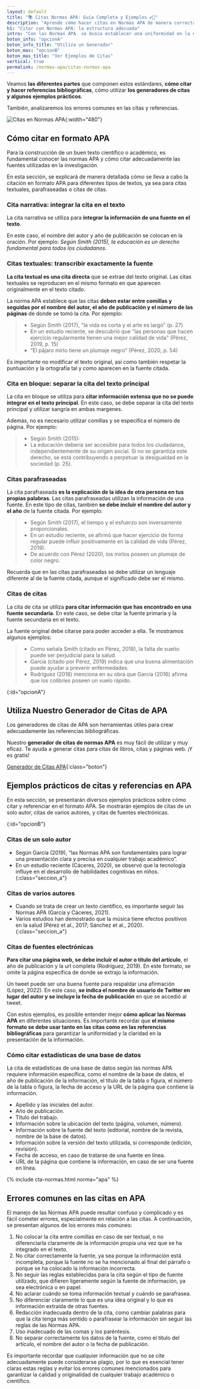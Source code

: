 ```yaml
---
layout: default
title: "📚 Citas Normas APA: Guía Completa y Ejemplos ✔️📝"
description: "Aprende cómo hacer citas en Normas APA de manera correcta y precisa. 📖 Aprende las pautas y accede a ejemplos para citar tus fuentes en trabajos académicos."
h1: "Citar con Normas APA: la estructura adecuada"
intro: "Con las Normas APA  se busca establecer una uniformidad en la estructura y una adecuada citación de las fuentes utilizadas, lo que es fundamental para el otorgamiento de crédito académico."
boton_info: "opcionA"
boton_info_title: "Utiliza un Generador"
boton_mas: "opcionB"
boton_mas_title: "Ver Ejemplos de Citas"
vertical: true
permalink: /normas-apa/citas-normas-apa
---
```

Veamos **las diferentes partes** que componen estos estándares, **cómo citar y hacer referencias bibliográficas**, cómo utilizar **los generadores de citas y algunos ejemplos prácticos**. 

También, analizaremos los errores comunes en las citas y referencias.

![Citas en Normas APA]({{'img/ejemplos-citas-normas-apa.webp'|relative_url}} "Normas APA - Citas"){:width="480"}

## Cómo citar en formato APA

Para la construcción de un buen texto científico o académico, es fundamental conocer las normas APA y cómo citar adecuadamente las fuentes utilizadas en la investigación.

En esta sección, se explicará de manera detallada cómo se lleva a cabo la citación en formato APA para diferentes tipos de textos, ya sea para citas textuales, parafraseadas o citas de citas.

### Cita narrativa: integrar la cita en el texto

La cita narrativa se utiliza para **integrar la información de una fuente en el texto**.

En este caso, el nombre del autor y año de publicación se colocan en la oración. Por ejemplo: *Según Smith (2015), la educación es un derecho fundamental para todos los ciudadanos*.

### Citas textuales: transcribir exactamente la fuente

**La cita textual es una cita directa** que se extrae del texto original. Las citas textuales se reproducen en el mismo formato en que aparecen originalmente en el texto citado.

La norma APA establece que las citas **deben estar entre comillas y seguidas por el nombre del autor, el año de publicación y el número de las páginas** de donde se tomó la cita. Por ejemplo:

>* Según Smith (2017), "la vida es corta y el arte es largo" (p. 27)
>* En un estudio reciente, se descubrió que "las personas que hacen ejercicio regularmente tienen una mejor calidad de vida" (Pérez, 2019, p. 15)
>* “El pájaro mirlo tiene un plumaje negro” (Pérez, 2020, p. 54)

Es importante no modificar el texto original, así como también respetar la puntuación y la ortografía tal y como aparecen en la fuente citada.

### Cita en bloque: separar la cita del texto principal

La cita en bloque se utiliza para **citar información extensa que no se puede integrar en el texto principal**. En este caso, se debe separar la cita del texto principal y utilizar sangría en ambas margenes.

Además, no es necesario utilizar comillas y se especifica el número de página. Por ejemplo:

>* Según Smith (2015):  
>* La educación debería ser accesible para todos los ciudadanos, independientemente de su origen social. Si no se garantiza este derecho, se está contribuyendo a perpetuar la desigualdad en la sociedad (p. 25).

### Citas parafraseadas

La cita parafraseada **es la explicación de la idea de otra persona en tus propias palabras**. Las citas parafraseadas utilizan la información de una fuente. En este tipo de citas, también **se debe incluir el nombre del autor y el año** de la fuente citada. Por ejemplo:

>* Según Smith (2017), el tiempo y el esfuerzo son inversamente proporcionales.
>* En un estudio reciente, se afirmó que hacer ejercicio de forma regular puede influir positivamente en la calidad de vida (Pérez, 2019).
>* De acuerdo con Pérez (2020), los mirlos poseen un plumaje de color negro.

Recuerda que en las citas parafraseadas se debe utilizar un lenguaje diferente al de la fuente citada, aunque el significado debe ser el mismo.

### Citas de citas

La cita de cita se utiliza **para citar información que has encontrado en una fuente secundaria**. En este caso, se debe citar la fuente primaria y la fuente secundaria en el texto.

La fuente original debe citarse para poder acceder a ella. Te mostramos algunos ejemplos:

>* Como señala Smith (citado en Pérez, 2018), la falta de sueño puede ser perjudicial para la salud.
>* García (citado por Pérez, 2019) indica que una buena alimentación puede ayudar a prevenir enfermedades.
>* Rodríguez (2018) menciona en su obra que García (2016) afirma que los colibríes poseen un vuelo rápido.
<!-- Anclaje para que la barra fijada no cubra el siguiente subtítulo -->
{:id="opcionA"}

## Utiliza Nuestro Generador de Citas de APA

Los generadores de citas de APA son herramientas útiles para crear adecuadamente las referencias bibliográficas.

Nuestro **generador de citas de normas APA** es muy fácil de utilizar y muy eficaz. Te ayuda a generar citas para citas de libros, citas y páginas web. ¡Y es gratis!

[Generador de Citas APA]({{'generador-citas-apa'|relative_url}}){:class="boton"}

## Ejemplos prácticos de citas y referencias en APA

En esta sección, se presentarán diversos ejemplos prácticos sobre cómo citar y referenciar en el formato APA. Se mostrarán ejemplos de citas de un solo autor, citas de varios autores, y citas de fuentes electrónicas.
<!-- Anclaje para que la barra fijada no cubra el siguiente subtítulo -->
{:id="opcionB"}

### Citas de un solo autor

* Según García (2019), “las Normas APA son fundamentales para lograr una presentación clara y precisa en cualquier trabajo académico”.
* En un estudio reciente (Cáceres, 2020), se observó que la tecnología influye en el desarrollo de habilidades cognitivas en niños.
{:class="seccion_a"}

### Citas de varios autores

* Cuando se trata de crear un texto científico, es importante seguir las Normas APA (García y Cáceres, 2021).
* Varios estudios han demostrado que la música tiene efectos positivos en la salud (Pérez et al., 2017; Sánchez et al., 2020).
{:class="seccion_a"}

### Citas de fuentes electrónicas

**Para citar una página web, se debe incluir el autor o título del artículo**, el año de publicación y la url completa (Rodríguez, 2019). En este formato, se omite la página específica de donde se extrajo la información.

Un tweet puede ser una buena fuente para respaldar una afirmación (López, 2022). En este caso, **se indica el nombre de usuario de Twitter en lugar del autor y se incluye la fecha de publicación** en que se accedió al tweet.

Con estos ejemplos, es posible entender mejor **cómo aplicar las Normas APA** en diferentes situaciones. Es importante recordar que **el mismo formato se debe usar tanto en las citas como en las referencias bibliográficas** para garantizar la uniformidad y la claridad en la presentación de la información.

### Cómo citar estadísticas de una base de datos

La cita de estadísticas de una base de datos según las normas APA requiere información específica, como el nombre de la base de datos, el año de publicación de la información, el titulo de la tabla o figura, el número de la tabla o figura, la fecha de acceso y la URL de la página que contiene la información.

* Apellido y las iniciales del autor.
* Año de publicación.
* Título del trabajo.
* Información sobre la ubicación del texto (página, volumen, número).
* Información sobre la fuente del texto (editorial, nombre de la revista, nombre de la base de datos).
* Información sobre la versión del texto utilizada, si corresponde (edición, revisión).
* Fecha de acceso, en caso de tratarse de una fuente en línea.
* URL de la página que contiene la información, en caso de ser una fuente en línea.

{% include cta-normas.html norma="apa" %}

## Errores comunes en las citas en APA

El manejo de las Normas APA puede resultar confuso y complicado y es fácil cometer errores, especialmente en relación a las citas. A continuación, se presentan algunos de los errores más comunes:

1. No colocar la cita entre comillas en caso de ser textual, o no diferenciarla claramente de la información propia una vez que se ha integrado en el texto.
2. No citar correctamente la fuente, ya sea porque la información está incompleta, porque la fuente no se ha mencionado al final del párrafo o porque se ha colocado la información incorrecta.
3. No seguir las reglas establecidas para la cita según el tipo de fuente utilizado, que difieren ligeramente según la fuente de información, ya sea electrónica o en papel.
4. No aclarar cuándo se toma información textual y cuándo se parafrasea.
5. No diferenciar claramente lo que es una idea original y lo que es información extraída de otras fuentes.
6. Redacción inadecuada dentro de la cita, como cambiar palabras para que la cita tenga más sentido o parafrasear la información sin seguir las reglas de las Normas APA.
7. Uso inadecuado de las comas y los paréntesis.
8. No separar correctamente los datos de la fuente, como el título del artículo, el nombre del autor o la fecha de publicación.

Es importante recordar que cualquier información que no se cite adecuadamente puede considerarse plagio, por lo que es esencial tener claras estas reglas y evitar los errores comunes mencionados para garantizar la calidad y originalidad de cualquier trabajo académico o científico.
